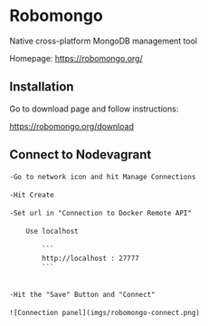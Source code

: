 # Robomongo

Native cross-platform MongoDB management tool

Homepage: https://robomongo.org/

## Installation

Go to download page and follow instructions:

https://robomongo.org/download

## Connect to Nodevagrant

    -Go to network icon and hit Manage Connections

    -Hit Create

    -Set url in "Connection to Docker Remote API"

        Use localhost

            ```
            http://localhost : 27777
            ```


    -Hit the "Save" Button and "Connect"

    ![Connection panel](imgs/robomongo-connect.png)
